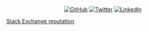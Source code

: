 <!--
**shivamkrpandey/shivamkrpandey** is a ✨ _special_ ✨ repository because its `README.md` (this file) appears on your GitHub profile.

Here are some ideas to get you started:

- 🔭 I’m currently working on ...
- 🌱 I’m currently learning ...
- 👯 I’m looking to collaborate on ...
- 🤔 I’m looking for help with ...
- 💬 Ask me about ...
- 📫 How to reach me: ...
- 😄 Pronouns: ...
- ⚡ Fun fact: ...
-->
<p align="center">
	<a href="https://github.com/shivamkrpandey"><img src="https://img.shields.io/github/followers/shivamkrpandey?label=GitHub&style=social" alt="GitHub"></a>
	<a href="https://twitter.com/shivamkrpandey"><img src="https://img.shields.io/twitter/follow/shivamkrpandey?label=Twitter&style=social" alt="Twitter"></a>
	<a href="https://www.linkedin.com/in/shivamkrpandey"><img src="https://img.shields.io/badge/LinkedIn--_.svg?style=social&logo=linkedin" alt="LinkedIn"></a>
	
</p>

[Stack Exchange reputation](https://img.shields.io/stackexchange/stackoverflow/r/6673165?style=social)
